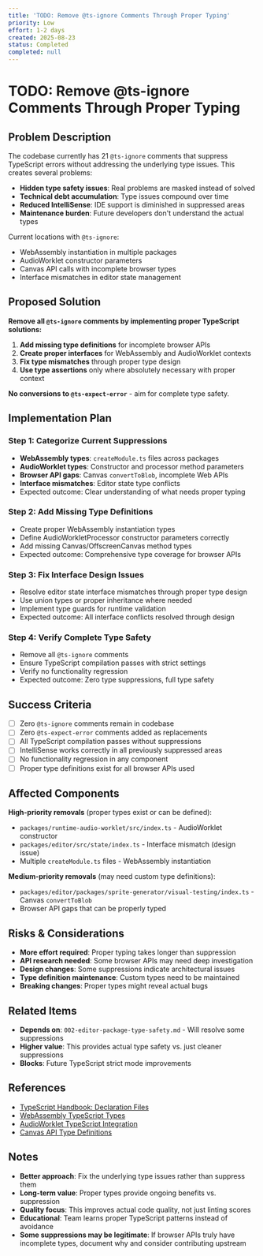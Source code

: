 ```yaml
---
title: 'TODO: Remove @ts-ignore Comments Through Proper Typing'
priority: Low
effort: 1-2 days
created: 2025-08-23
status: Completed
completed: null
---
```


# TODO: Remove @ts-ignore Comments Through Proper Typing

## Problem Description

The codebase currently has 21 `@ts-ignore` comments that suppress TypeScript errors without addressing the underlying type issues. This creates several problems:

- **Hidden type safety issues**: Real problems are masked instead of solved
- **Technical debt accumulation**: Type issues compound over time
- **Reduced IntelliSense**: IDE support is diminished in suppressed areas
- **Maintenance burden**: Future developers don't understand the actual types

Current locations with `@ts-ignore`:
- WebAssembly instantiation in multiple packages
- AudioWorklet constructor parameters
- Canvas API calls with incomplete browser types
- Interface mismatches in editor state management

## Proposed Solution

**Remove all `@ts-ignore` comments by implementing proper TypeScript solutions:**

1. **Add missing type definitions** for incomplete browser APIs
2. **Create proper interfaces** for WebAssembly and AudioWorklet contexts
3. **Fix type mismatches** through proper type design
4. **Use type assertions** only where absolutely necessary with proper context

**No conversions to `@ts-expect-error`** - aim for complete type safety.

## Implementation Plan

### Step 1: Categorize Current Suppressions
- **WebAssembly types**: `createModule.ts` files across packages
- **AudioWorklet types**: Constructor and processor method parameters
- **Browser API gaps**: Canvas `convertToBlob`, incomplete Web APIs
- **Interface mismatches**: Editor state type conflicts
- Expected outcome: Clear understanding of what needs proper typing

### Step 2: Add Missing Type Definitions
- Create proper WebAssembly instantiation types
- Define AudioWorkletProcessor constructor parameters correctly
- Add missing Canvas/OffscreenCanvas method types
- Expected outcome: Comprehensive type coverage for browser APIs

### Step 3: Fix Interface Design Issues
- Resolve editor state interface mismatches through proper type design
- Use union types or proper inheritance where needed
- Implement type guards for runtime validation
- Expected outcome: All interface conflicts resolved through design

### Step 4: Verify Complete Type Safety
- Remove all `@ts-ignore` comments
- Ensure TypeScript compilation passes with strict settings
- Verify no functionality regression
- Expected outcome: Zero type suppressions, full type safety

## Success Criteria

- [ ] Zero `@ts-ignore` comments remain in codebase
- [ ] Zero `@ts-expect-error` comments added as replacements
- [ ] All TypeScript compilation passes without suppressions
- [ ] IntelliSense works correctly in all previously suppressed areas
- [ ] No functionality regression in any component
- [ ] Proper type definitions exist for all browser APIs used

## Affected Components

**High-priority removals** (proper types exist or can be defined):
- `packages/runtime-audio-worklet/src/index.ts` - AudioWorklet constructor
- `packages/editor/src/state/index.ts` - Interface mismatch (design issue)
- Multiple `createModule.ts` files - WebAssembly instantiation

**Medium-priority removals** (may need custom type definitions):
- `packages/editor/packages/sprite-generator/visual-testing/index.ts` - Canvas `convertToBlob`
- Browser API gaps that can be properly typed

## Risks & Considerations

- **More effort required**: Proper typing takes longer than suppression
- **API research needed**: Some browser APIs may need deep investigation
- **Design changes**: Some suppressions indicate architectural issues
- **Type definition maintenance**: Custom types need to be maintained
- **Breaking changes**: Proper types might reveal actual bugs

## Related Items

- **Depends on**: `002-editor-package-type-safety.md` - Will resolve some suppressions
- **Higher value**: This provides actual type safety vs. just cleaner suppressions
- **Blocks**: Future TypeScript strict mode improvements

## References

- [TypeScript Handbook: Declaration Files](https://www.typescriptlang.org/docs/handbook/declaration-files/introduction.html)
- [WebAssembly TypeScript Types](https://github.com/DefinitelyTyped/DefinitelyTyped/tree/master/types/webassembly-js-api)
- [AudioWorklet TypeScript Integration](https://github.com/microsoft/TypeScript/issues/28308)
- [Canvas API Type Definitions](https://github.com/microsoft/TypeScript/lib/lib.dom.d.ts)

## Notes

- **Better approach**: Fix the underlying type issues rather than suppress them
- **Long-term value**: Proper types provide ongoing benefits vs. suppression
- **Quality focus**: This improves actual code quality, not just linting scores
- **Educational**: Team learns proper TypeScript patterns instead of avoidance
- **Some suppressions may be legitimate**: If browser APIs truly have incomplete types, document why and consider contributing upstream 